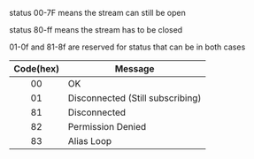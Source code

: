 status 00-7F means the stream can still be open

status 80-ff means the stream has to be closed 

01-0f and 81-8f are reserved for status that can be in both cases

| Code(hex) | Message  |
|:-------------:| ------------- | 
| 00     | OK |
| 01| Disconnected (Still subscribing) |
| 81| Disconnected |
| 82| Permission Denied|
| 83 | Alias Loop|

